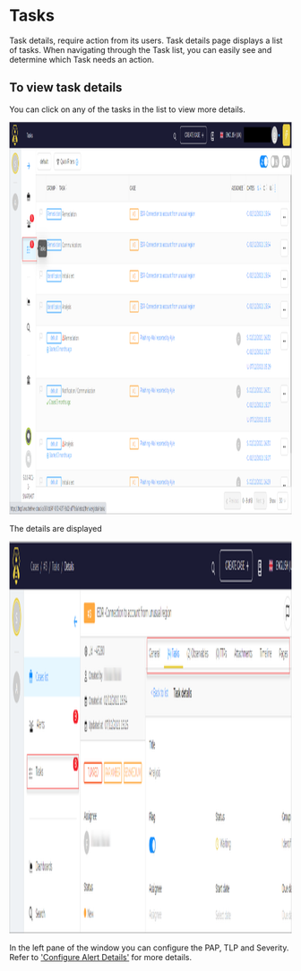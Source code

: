 # Tasks

Task details, require action from its users. Task details page displays a list of tasks. 
When navigating through the Task list, you can easily see and determine which Task needs an action. 


## To view task details

You can click on any of the tasks in the list to view more details. 

<img src="../../../images/user-guides/analyst-corner/task/task_menu.png" alt="tasks" width="700" height="700"/>

The details are displayed

<img src="../../../images/user-guides/analyst-corner/task/tasks-details-tabs-menu.png" alt="tasks" width="700" height="700"/>

In the left pane of the window you can configure the PAP, TLP and Severity. 
Refer to ['Configure Alert Details'](../cases-list/configure-pap-tlp-severity.md) for more details. 
